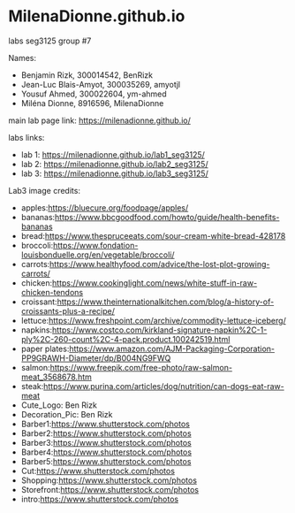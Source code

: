 # MilenaDionne.github.io
labs seg3125
group #7

Names:
* Benjamin Rizk, 300014542, BenRizk
* Jean-Luc Blais-Amyot, 300035269, amyotjl
* Yousuf Ahmed, 300022604, ym-ahmed
* Miléna Dionne, 8916596, MilenaDionne

main lab page link: https://milenadionne.github.io/ 

labs links: 
* lab 1: https://milenadionne.github.io/lab1_seg3125/
* lab 2: https://milenadionne.github.io/lab2_seg3125/
* lab 3: https://milenadionne.github.io/lab3_seg3125/

Lab3 image credits:
- apples:https://bluecure.org/foodpage/apples/
- bananas:https://www.bbcgoodfood.com/howto/guide/health-benefits-bananas
- bread:https://www.thespruceeats.com/sour-cream-white-bread-428178
- broccoli:https://www.fondation-louisbonduelle.org/en/vegetable/broccoli/
- carrots:https://www.healthyfood.com/advice/the-lost-plot-growing-carrots/
- chicken:https://www.cookinglight.com/news/white-stuff-in-raw-chicken-tendons
- croissant:https://www.theinternationalkitchen.com/blog/a-history-of-croissants-plus-a-recipe/
- lettuce:https://www.freshpoint.com/archive/commodity-lettuce-iceberg/
- napkins:https://www.costco.com/kirkland-signature-napkin%2C-1-ply%2C-260-count%2C-4-pack.product.100242519.html
- paper plates:https://www.amazon.com/AJM-Packaging-Corporation-PP9GRAWH-Diameter/dp/B004NG9FWQ
- salmon:https://www.freepik.com/free-photo/raw-salmon-meat_3568678.htm
- steak:https://www.purina.com/articles/dog/nutrition/can-dogs-eat-raw-meat
- Cute_Logo: Ben Rizk
- Decoration_Pic: Ben Rizk
- Barber1:https://www.shutterstock.com/photos
- Barber2:https://www.shutterstock.com/photos
- Barber3:https://www.shutterstock.com/photos
- Barber4:https://www.shutterstock.com/photos
- Barber5:https://www.shutterstock.com/photos
- Cut:https://www.shutterstock.com/photos
- Shopping:https://www.shutterstock.com/photos
- Storefront:https://www.shutterstock.com/photos
- intro:https://www.shutterstock.com/photos



